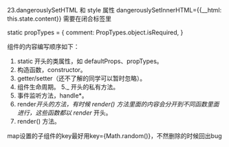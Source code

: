 23.dangerouslySetHTML 和 style 属性
dangerouslySetInnerHTML={{__html: this.state.content}} 需要在闭合标签里<xxx />


static propTypes = {
  comment: PropTypes.object.isRequired,
}


组件的内容编写顺序如下：

1. static 开头的类属性，如 defaultProps、propTypes。
2. 构造函数，constructor。
3. getter/setter（还不了解的同学可以暂时忽略）。
4. 组件生命周期。
5._ 开头的私有方法。
6. 事件监听方法，handle*。
7. render*开头的方法，有时候 render() 方法里面的内容会分开到不同函数里面进行，这些函数都以 render* 开头。
8. render() 方法。

map设置的子组件的key最好用key={Math.random()}，不然删除的时候回出bug